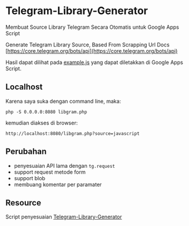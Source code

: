 # Telegram-Library-Generator

Membuat Source Library Telegram Secara Otomatis
untuk Google Apps Script

Generate Telegram Library Source, Based From Scrapping Url Docs [https://core.telegram.org/bots/api](https://core.telegram.org/bots/api)

Hasil dapat dilihat pada [example.js](https://github.com/banghasan/Telegram-GAS-Library-Generator/blob/master/example.js) yang dapat diletakkan di Google Apps Script.

## Localhost

Karena saya suka dengan command line, maka:

    php -S 0.0.0.0:8080 libgram.php

kemudian diakses di browser:

    http://localhost:8080/libgram.php?source=javascript

## Perubahan

+ penyesuaian API lama dengan `tg.request`
+ support request metode form
+ support blob
+ membuang komentar per paramater

## Resource

Script penyesuaian [Telegram-Library-Generator](https://github.com/Aghisna12/Telegram-Library-Generator)
